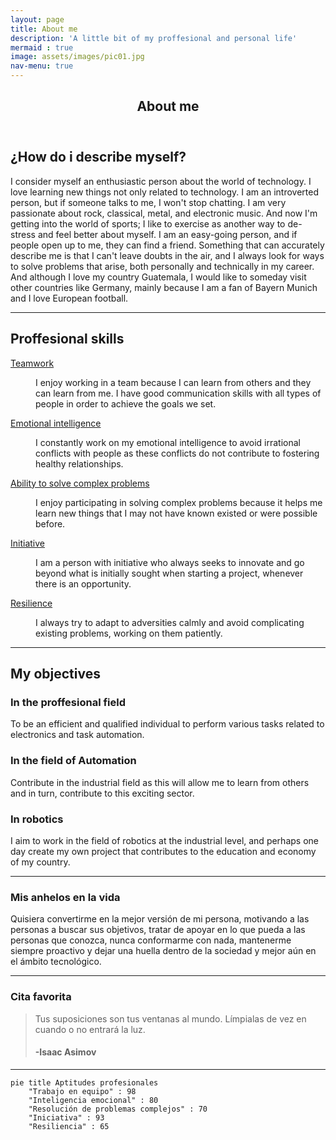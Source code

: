 ```yaml
---
layout: page
title: About me
description: 'A little bit of my proffesional and personal life'
mermaid : true
image: assets/images/pic01.jpg
nav-menu: true
---
```


<!-- Main -->
<div id="main" class="alt">

<!-- One -->
<section id="one">
	<div class="inner">
		<header class="major">
			<h1>About me</h1>
		</header>

<!-- Content -->
<h2 id="content">¿How do i describe myself?</h2>
<p>I consider myself an enthusiastic person about the world of technology. I love learning new things not only related to technology. I am an introverted person, but if someone talks to me, I won't stop chatting. I am very passionate about rock, classical, metal, and electronic music. And now I'm getting into the world of sports; I like to exercise as another way to de-stress and feel better about myself. I am an easy-going person, and if people open up to me, they can find a friend. Something that can accurately describe me is that I can't leave doubts in the air, and I always look for ways to solve problems that arise, both personally and technically in my career. And although I love my country Guatemala, I would like to someday visit other countries like Germany, mainly because I am a fan of Bayern Munich and I love European football.</p>
<hr class="major" />
<!-- Aptitudes -->
<h2 id="content">Proffesional skills</h2>
<dl>
	<dt><u>Teamwork</u></dt>
	<dd>
		<p>I enjoy working in a team because I can learn from others and they can learn from me. I have good communication skills with all types of people in order to achieve the goals we set.</p>
	</dd>
	<dt><u>Emotional intelligence</u></dt>
	<dd>
		<p>I constantly work on my emotional intelligence to avoid irrational conflicts with people as these conflicts do not contribute to fostering healthy relationships.</p>
	</dd>
	<dt><u>Ability to solve complex problems</u></dt>
	<dd>
		<p>I enjoy participating in solving complex problems because it helps me learn new things that I may not have known existed or were possible before.</p>
	</dd>
	<dt><u>Initiative</u></dt>
	<dd>
		<p>I am a person with initiative who always seeks to innovate and go beyond what is initially sought when starting a project, whenever there is an opportunity.</p>
	</dd>
	<dt><u>Resilience</u></dt>
	<dd>
		<p>I always try to adapt to adversities calmly and avoid complicating existing problems, working on them patiently.</p>
	</dd>
</dl>
<hr class="major" />	
<h2 id="content">My objectives</h2>
<div class="row">
	<!-- Break -->
	<div class="4u 12u$(medium)">
		<h3>In the proffesional field</h3>
		<p>To be an efficient and qualified individual to perform various tasks related to electronics and task automation.</p>
	</div>
	<div class="4u 12u$(medium)">
		<h3>In the field of Automation</h3>
		<p>Contribute in the industrial field as this will allow me to learn from others and in turn, contribute to this exciting sector.</p>
	</div>
	<div class="4u$ 12u$(medium)">
		<h3>In robotics</h3>
		<p>I aim to work in the field of robotics at the industrial level, and perhaps one day create my own project that contributes to the education and economy of my country.</p>
	</div>
</div>	
<hr class="major" />
<!-- Box -->
<h3>Mis anhelos en la vida</h3>
<div class="box">
	<p>Quisiera convertirme en la mejor versión de mi persona, motivando a las personas a buscar sus objetivos, tratar de apoyar en lo que pueda a las personas que conozca, nunca conformarme con nada, mantenerme siempre proactivo y dejar una huella dentro de la sociedad y mejor aún en el ámbito tecnológico. </p>
</div>	

<hr class="major" />
<!-- Blockquote -->
<h3>Cita favorita</h3>
<blockquote>Tus suposiciones son tus ventanas al mundo. Límpialas de vez en cuando o no entrará la luz.
<h4>-Isaac Asimov</h4></blockquote>
<hr class="major" />
</div>
</section>

</div>

```mermaid
pie title Aptitudes profesionales
    "Trabajo en equipo" : 98
    "Inteligencia emocional" : 80
    "Resolución de problemas complejos" : 70
    "Iniciativa" : 93
    "Resiliencia" : 65
```

	

